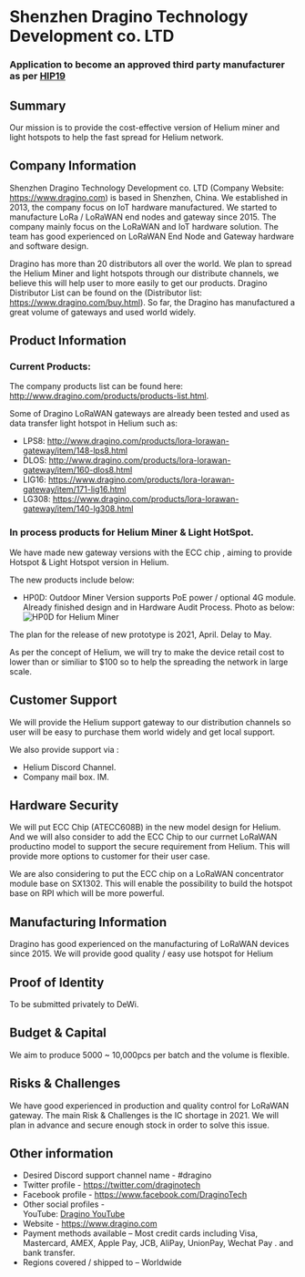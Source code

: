# Shenzhen Dragino Technology Development co. LTD
### Application to become an approved third party manufacturer as per [HIP19](https://github.com/helium/HIP/blob/master/0019-third-party-manufacturers.md)

## Summary

Our mission is to provide the cost-effective version of Helium miner and light hotspots to help the fast spread for Helium network. 

## Company Information

Shenzhen Dragino Technology Development co. LTD (Company Website: https://www.dragino.com) is based in Shenzhen, China. We established in 2013, the company focus on IoT hardware manufactured. We started to manufacture LoRa / LoRaWAN end nodes and gateway since 2015. The company mainly focus on the LoRaWAN and IoT hardware solution. The team has good experienced on LoRaWAN End Node and Gateway hardware and software design. 

Dragino has more than 20 distributors all over the world. We plan to spread the Helium Miner and light hotspots through our distribute channels, we believe this will help user to more easily to get our products. Dragino Distributor List can be found on the (Distributor list: https://www.dragino.com/buy.html). So far, the Dragino has manufactured a great volume of gateways and used world widely.

## Product Information

### Current Products: 
The company products list can be found here: http://www.dragino.com/products/products-list.html. 

Some of Dragino LoRaWAN gateways are already been tested and used as data transfer light hotspot in Helium such as:
* LPS8: http://www.dragino.com/products/lora-lorawan-gateway/item/148-lps8.html 
* DLOS: http://www.dragino.com/products/lora-lorawan-gateway/item/160-dlos8.html 
* LIG16: https://www.dragino.com/products/lora-lorawan-gateway/item/171-lig16.html 
* LG308: https://www.dragino.com/products/lora-lorawan-gateway/item/140-lg308.html 

### In process products for Helium Miner & Light HotSpot. 

We have made new gateway versions with the ECC chip , aiming to provide Hotspot & Light Hotspot version in Helium. 

The new products include below:
* HP0D: Outdoor Miner Version supports PoE power / optional 4G module.
Already finished design and in Hardware Audit Process. Photo as below: 
![](images/HP0D_1.jpg "HP0D for Helium Miner") 



The plan for the release of new prototype is 2021, April. Delay to May. 

As per the concept of Helium, we will try to make the device retail cost to lower than or similiar to $100 so to help the spreading the network in large scale. 


## Customer Support

We will provide the Helium support gateway to our distribution channels so user will be easy to purchase them world widely and get local support. 

We also provide support via :
* Helium Discord Channel. 
* Company mail box. IM. 

## Hardware Security

We will put ECC Chip (ATECC608B) in the new model design for Helium. And we will also consider to add the ECC Chip to our currnet LoRaWAN productino model to support the secure requirement from Helium. This will provide more options to customer for their user case. 

We are also considering to put the ECC chip on a LoRaWAN concentrator module base on SX1302. This will enable the possibility to build the hotspot base on RPI which will be more powerful. 

## Manufacturing Information

Dragino has good experienced on the manufacturing of LoRaWAN devices since 2015. We will provide good quality / easy use hotspot for Helium 

## Proof of Identity

To be submitted privately to DeWi.

## Budget & Capital

We aim to produce 5000 ~ 10,000pcs per batch and the volume is flexible. 

## Risks & Challenges

We have good experienced in production and quality control for LoRaWAN gateway. The main Risk & Challenges is the IC shortage in 2021. We will plan in advance and secure enough stock in order to solve this issue. 

## Other information

* Desired Discord support channel name - #dragino
* Twitter profile - https://twitter.com/draginotech
* Facebook profile -  https://www.facebook.com/DraginoTech
* Other social profiles -  
	YouTube: [Dragino YouTube](https://www.youtube.com/channel/UCcMM0EXbv842yx-Kd052sAg)
* Website - https://www.dragino.com
* Payment methods available – Most credit cards including Visa, Mastercard, AMEX, Apple Pay, JCB, AliPay, UnionPay, Wechat Pay . and bank transfer.
* Regions covered / shipped to – Worldwide
